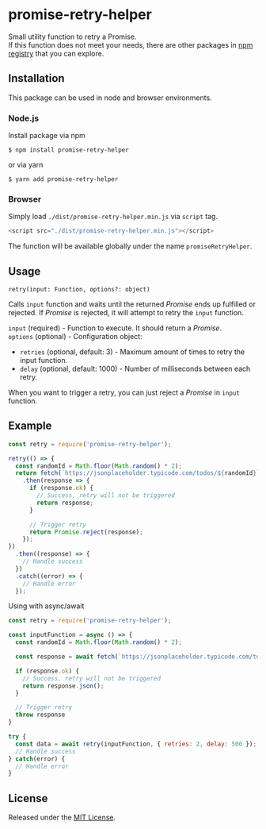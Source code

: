 # promise-retry-helper

Small utility function to retry a Promise.  
If this function does not meet your needs, there are other packages in [npm registry](https://www.npmjs.com/search?q=retry%20promise) that you can explore.

## Installation

This package can be used in node and browser environments.

### Node.js

Install package via npm
```
$ npm install promise-retry-helper
```
or via yarn
```
$ yarn add promise-retry-helper
```

### Browser

Simply load `./dist/promise-retry-helper.min.js` via `script` tag.

```javascript
<script src="./dist/promise-retry-helper.min.js"></script>
```
The function will be available globally under the name `promiseRetryHelper`.

## Usage

`retry(input: Function, options?: object)`

Calls `input` function and waits until the returned *Promise* ends up fulfilled or rejected. If *Promise* is rejected, it will attempt to retry the `input` function.

`input` (required) - Function to execute. It should return a *Promise*.  
`options` (optional) - Configuration object:
- `retries` (optional, default: 3) - Maximum amount of times to retry the input function.
- `delay` (optional, default: 1000) - Number of milliseconds between each retry.

When you want to trigger a retry, you can just reject a *Promise* in `input` function.

## Example

```javascript
const retry = require('promise-retry-helper');

retry(() => {
  const randomId = Math.floor(Math.random() * 2);
  return fetch(`https://jsonplaceholder.typicode.com/todos/${randomId}`)
    .then(response => {
      if (response.ok) {
        // Success, retry will not be triggered
        return response;
      }

      // Trigger retry
      return Promise.reject(response);
    });
})
  .then((response) => {
    // Handle success
  })
  .catch((error) => {
    // Handle error
  });
```

Using with async/await
```javascript
const retry = require('promise-retry-helper');

const inputFunction = async () => {
  const randomId = Math.floor(Math.random() * 2);

  const response = await fetch(`https://jsonplaceholder.typicode.com/todos/${randomId}`);

  if (response.ok) {
    // Success, retry will not be triggered
    return response.json();
  }

  // Trigger retry
  throw response
}

try {
  const data = await retry(inputFunction, { retries: 2, delay: 500 });
  // Handle success
} catch(error) {
  // Handle error
}
```

## License

Released under the [MIT License](https://opensource.org/licenses/MIT).
